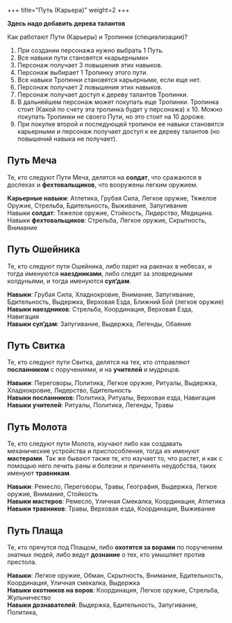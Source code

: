 +++
title="Путь (Карьера)"
weight=2
+++

**Здесь надо добавить дерева талантов**

Как работают Пути (Карьеры) и Тропинки (специализации)?  

1. При создании персонажа нужно выбрать 1  Путь. 
1. Все навыки пути становятся «карьерными»
1. Персонаж получает 3 повышения этих навыков.
1. Персонаж выбирает 1 Тропинку этого пути.
1. Все навыки Тропинки становятся карьерными, если еще нет.
1. Персонаж получает 2 повышения этих навыков.
1. Персонаж получает доступ к дереву талантов Тропинки. 
1. В дальнейшем персонаж может покупать еще Тропинки. Тропинка стоит (Какой по счету эта тропинка будет у персонажа) х 10. Можно покупать Тропинки не своего Пути, но это стоит на 10 дороже.
1. При покупке второй и последующей тропинок ее навыки становятся карьерными и персонаж получает доступ к ее дереву талантов (но повышений навыка не получает).

## Путь Меча

Те, кто следуют Пути Меча, делятся на **солдат**, что сражаются в доспехах и **фехтовальщиков**, что вооружены легким оружием.

**Карьерные навыки**: Атлетика, Грубая Сила, Легкое оружие, Тяжелое Оружие, Стрельба, Бдительность, Выживание, Запугивание <br/>
Навыки **солдат**: Тяжелое оружие, Стойкость, Лидерство, Медицина. <br/>
Навыки **фехтовальщиков**: Стрельба, Легкое оружие, Скрытность, Внимание<br/>

## Путь Ошейника

Те, кто следуют пути Ошейника, либо парят на ракенах в небесах, и тогда именуются **наездниками**, либо следят за зловредными колдуньями, и тогда именуются **сул’дам**. 

**Навыки**: Грубая Сила, Хладнокровие, Внимание, Запугивание, Бдительность, Выдержка, Верховая Езда, Ближний Бой (легкое оружие) <br/>
**Навыки наездников**: Стрельба, Координация, Верховая Езда, Навигация<br/>
**Навыки сул’дам**: Запугивание, Выдержка, Легенды, Обаяние

## Путь Свитка

Те, кто следуют пути Свитка, делятся на тех, кто отправляют **посланником** с поручениями, и на **учителей** и мудрецов.

**Навыки**: Переговоры, Политика, Легкое оружие, Ритуалы, Выдержка,  Хладнокровие, Лидерство,  Бдительность <br/>
**Навыки посланников**: Политика, Ритуалы, Верховая езда, Навигация <br/>
**Навыки учителей**: Ритуалы, Политика, Легенды, Травы <br/>

## Путь Молота
Те, кто следуют пути Молота, изучают либо как создавать механические устройства и приспособления, тогда их именуют **мастерами**. Так же бывают также те, кто изучает то, что растет, и как с помощью него лечить раны и болезни и причинять неудобства, таких именуют **травникам**. 

**Навыки**: Ремесло, Переговоры, Травы, География, Выдержка, Легкое оружие, Внимание, Стойкость <br/>
**Навыки мастеров**: Ремесло, Уличная Смекалка, Координация, Атлетика <br/>
**Навыки травников**: Травы, Верховая езда, Координация, Выживание

## Путь Плаща

Те, кто прячутся под Плащом, либо **охотятся за ворами** по поручениям знатных людей, либо ведут **дознание** о тех, кто умышляет против престола.

**Навыки**: Легкое оружие, Обман, Скрытность, Внимание, Бдительность, Координация, Уличная смекалка, Выдержка <br/>
**Навыки охотников на воров**: Координация, Легкое оружие, Стрельба, Жульничество   <br/>
**Навыки дознавателей**:  Выдержка, Бдительность, Запугивание, Политика,  <br/>
